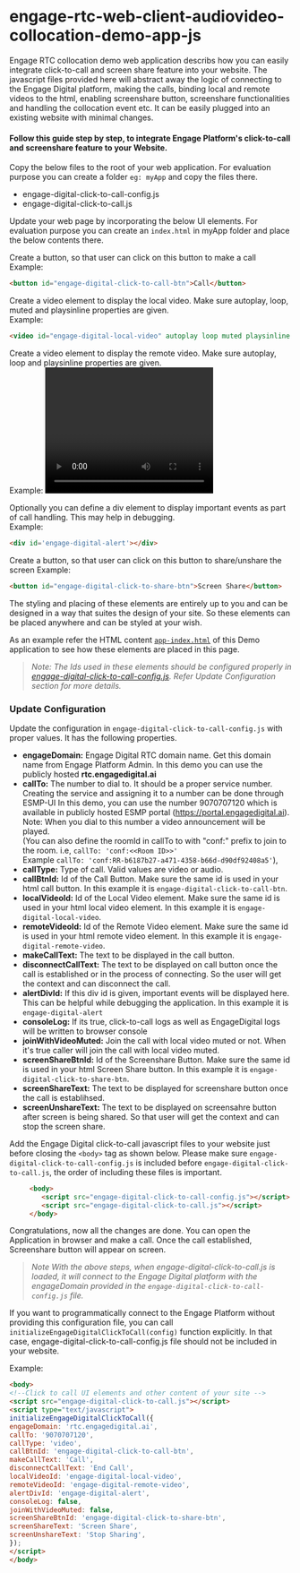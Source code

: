 # engage-rtc-web-client-audiovideo-collocation-demo-app-js

Engage RTC collocation demo web application describs how you can easily integrate click-to-call and screen share feature into your website. The javascript files provided here will abstract away the logic of connecting to the Engage Digital platform, making the calls, binding local and remote videos to the html, enabling screenshare button, screenshare functionalities and handling the collocation event etc.
It can be easily plugged into an existing website with minimal changes.

#### Follow this guide step by step, to integrate Engage Platform's click-to-call and screenshare feature to your Website.

Copy the below files to the root of your web application. For evaluation purpose you can create a folder `eg: myApp` and copy the files there.
- engage-digital-click-to-call-config.js
- engage-digital-click-to-call.js

Update your web page by incorporating the below UI elements. For evaluation purpose you can create an `index.html` in myApp folder and place the below contents there.

Create a button, so that user can click on this button to make a call\
Example:
```html
<button id="engage-digital-click-to-call-btn">Call</button>
```
Create a video element to display the local video. Make sure autoplay, loop, muted and playsinline properties are given.\
Example:
```html
<video id="engage-digital-local-video" autoplay loop muted playsinline style="width: 300px;height: 225px;background-color: gray"></video>
```
Create a video element to display the remote video. Make sure autoplay, loop and playsinline properties are given.\
Example:
<video id="engage-digital-remote-video" autoplay loop playsinline style="width:300px;height:225px;background-color:gray"></video> 
 
Optionally you can define a div element to display important events as part of call handling. This may help in debugging.\
Example:
```html
<div id='engage-digital-alert'></div>
```

Create a button, so that user can click on this button to share/unshare the screen
Example:
```html
<button id="engage-digital-click-to-share-btn">Screen Share</button> 
```
The styling and placing of these elements are entirely up to you and can be designed in a way that suites the design of your site.
So these elements can be placed anywhere and can be styled at your wish.

As an example refer the HTML content [`app-index.html`](https://github.com/RSYS-EDP/engage-rtc-click-to-call-web-app/blob/main/app-index.html) of this Demo application to see how these elements are placed in this page.

>*Note: The Ids used in these elements should be configured properly in [engage-digital-click-to-call-config.js](https://github.com/RSYS-EDP/engage-rtc-click-to-call-web-app/blob/main/engage-digital-click-to-call-config.js).
Refer Update Configuration section for more details.*

### Update Configuration
Update the configuration in `engage-digital-click-to-call-config.js` with proper values. It has the following properties.

- **engageDomain:** Engage Digital RTC domain name. Get this domain name from Engage Platform Admin. In this demo you can use the publicly hosted **rtc.engagedigital.ai**
- **callTo:** The number to dial to. It should be a proper service number. Creating the service and assigning it to a number can be done through ESMP-UI
In this demo, you can use the number 9070707120 which is available in publicly hosted ESMP portal (https://portal.engagedigital.ai). \
Note: When you dial to this number a video announcement will be played. \
(You can also define the roomId in callTo to with "conf:" prefix to join to the room. i.e, `callTo: 'conf:<<Room ID>>'` \
  Example ```callTo: 'conf:RR-b6187b27-a471-4358-b66d-d90df92408a5'```),
- **callType:** Type of call. Valid values are video or audio.
- **callBtnId:** Id of the Call Button. Make sure the same id is used in your html call button. In this example it is `engage-digital-click-to-call-btn`.
- **localVideoId:** Id of the Local Video element. Make sure the same id is used in your html local video element. In this example it is `engage-digital-local-video`.
- **remoteVideoId:** Id of the Remote Video element. Make sure the same id is used in your html remote video element. In this example it is `engage-digital-remote-video`.
- **makeCallText:** The text to be displayed in the call button.
- **disconnectCallText:** The text to be displayed on call button once the call is established or in the process of connecting. So the user will get the context and can disconnect the call.
- **alertDivId:** If this div id is given, important events will be displayed here. This can be helpful while debugging the application. In this example it is `engage-digital-alert`
- **consoleLog:** If its true, click-to-call logs as well as EngageDigital logs will be written to browser console
- **joinWithVideoMuted:** Join the call with local video muted or not. When it's true caller will join the call with local video muted.
- **screenShareBtnId:** Id of the Screenshare Button. Make sure the same id is used in your html Screen Share button. In this example it is `engage-digital-click-to-share-btn`.
- **screenShareText:** The text to be displayed for screenshare button once the call is establihsed.
- **screenUnshareText:** The text to be displayed on screensahre button after screen is being shared. So that user will get the context and can stop the screen share.

Add the Engage Digital click-to-call javascript files to your website just before closing the `<body>` tag as shown below. Please make sure `engage-digital-click-to-call-config.js` is included before `engage-digital-click-to-call.js`, the order of including these files is important.

```html
     <body>
        <script src="engage-digital-click-to-call-config.js"></script>
        <script src="engage-digital-click-to-call.js"></script>
     </body>
```
Congratulations, now all the changes are done. You can open the Application in browser and make a call. Once the call established, Screenshare button will appear on screen.

>*Note With the above steps, when engage-digital-click-to-call.js is loaded, it will connect to the Engage Digital platform with the engageDomain provided in the `engage-digital-click-to-call-config.js` file.*

If you want to programmatically connect to the Engage Platform without providing this configuration file, you can call `initializeEngageDigitalClickToCall(config)` function explicitly. In that case, engage-digital-click-to-call-config.js file should not be included in your website.

Example:
```html
<body>
<!--Click to call UI elements and other content of your site -->
<script src="engage-digital-click-to-call.js"></script>
<script type="text/javascript">
initializeEngageDigitalClickToCall({
engageDomain: 'rtc.engagedigital.ai',
callTo: '9070707120',
callType: 'video',
callBtnId: 'engage-digital-click-to-call-btn',
makeCallText: 'Call',
disconnectCallText: 'End Call',
localVideoId: 'engage-digital-local-video',
remoteVideoId: 'engage-digital-remote-video',
alertDivId: 'engage-digital-alert',
consoleLog: false,
joinWithVideoMuted: false,
screenShareBtnId: 'engage-digital-click-to-share-btn',
screenShareText: 'Screen Share',
screenUnshareText: 'Stop Sharing',
});
</script>
</body>
```
